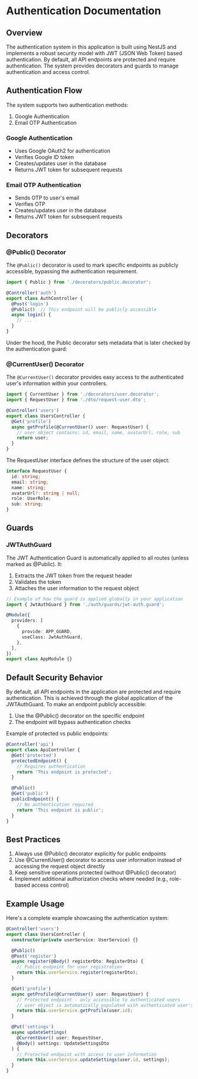 # Authentication Documentation

## Overview

The authentication system in this application is built using NestJS and implements a robust security model with JWT (JSON Web Token) based authentication. By default, all API endpoints are protected and require authentication. The system provides decorators and guards to manage authentication and access control.

## Authentication Flow

The system supports two authentication methods:
1. Google Authentication
2. Email OTP Authentication

### Google Authentication
- Uses Google OAuth2 for authentication
- Verifies Google ID token
- Creates/updates user in the database
- Returns JWT token for subsequent requests

### Email OTP Authentication
- Sends OTP to user's email
- Verifies OTP
- Creates/updates user in the database
- Returns JWT token for subsequent requests

## Decorators

### @Public() Decorator

The `@Public()` decorator is used to mark specific endpoints as publicly accessible, bypassing the authentication requirement.

```typescript
import { Public } from './decorators/public.decorator';

@Controller('auth')
export class AuthController {
  @Post('login')
  @Public()  // This endpoint will be publicly accessible
  async login() {
    // ...
  }
}
```

Under the hood, the Public decorator sets metadata that is later checked by the authentication guard:

### @CurrentUser() Decorator

The `@CurrentUser()` decorator provides easy access to the authenticated user's information within your controllers.

```typescript
import { CurrentUser } from './decorators/user.decorator';
import { RequestUser } from './dto/request-user.dto';

@Controller('users')
export class UsersController {
  @Get('profile')
  async getProfile(@CurrentUser() user: RequestUser) {
    // user object contains: id, email, name, avatarUrl, role, sub
    return user;
  }
}
```

The RequestUser interface defines the structure of the user object:

```typescript
interface RequestUser {
  id: string;
  email: string;
  name: string;
  avatarUrl?: string | null;
  role: UserRole;
  sub: string;
}
```

## Guards

### JWTAuthGuard

The JWT Authentication Guard is automatically applied to all routes (unless marked as @Public). It:
1. Extracts the JWT token from the request header
2. Validates the token
3. Attaches the user information to the request object

```typescript
// Example of how the guard is applied globally in your application
import { JwtAuthGuard } from './auth/guards/jwt-auth.guard';

@Module({
  providers: [
    {
      provide: APP_GUARD,
      useClass: JwtAuthGuard,
    },
  ],
})
export class AppModule {}
```

## Default Security Behavior

By default, all API endpoints in the application are protected and require authentication. This is achieved through the global application of the JWTAuthGuard. To make an endpoint publicly accessible:

1. Use the @Public() decorator on the specific endpoint
2. The endpoint will bypass authentication checks

Example of protected vs public endpoints:

```typescript
@Controller('api')
export class ApiController {
  @Get('protected')
  protectedEndpoint() {
    // Requires authentication
    return 'This endpoint is protected';
  }

  @Public()
  @Get('public')
  publicEndpoint() {
    // No authentication required
    return 'This endpoint is public';
  }
}
```

## Best Practices

1. Always use @Public() decorator explicitly for public endpoints
2. Use @CurrentUser() decorator to access user information instead of accessing the request object directly
3. Keep sensitive operations protected (without @Public() decorator)
4. Implement additional authorization checks where needed (e.g., role-based access control)

## Example Usage

Here's a complete example showcasing the authentication system:

```typescript
@Controller('users')
export class UsersController {
  constructor(private userService: UserService) {}

  @Public()
  @Post('register')
  async register(@Body() registerDto: RegisterDto) {
    // Public endpoint for user registration
    return this.userService.register(registerDto);
  }

  @Get('profile')
  async getProfile(@CurrentUser() user: RequestUser) {
    // Protected endpoint - only accessible to authenticated users
    // user object is automatically populated with authenticated user's info
    return this.userService.getProfile(user.id);
  }

  @Put('settings')
  async updateSettings(
    @CurrentUser() user: RequestUser,
    @Body() settings: UpdateSettingsDto
  ) {
    // Protected endpoint with access to user information
    return this.userService.updateSettings(user.id, settings);
  }
}

